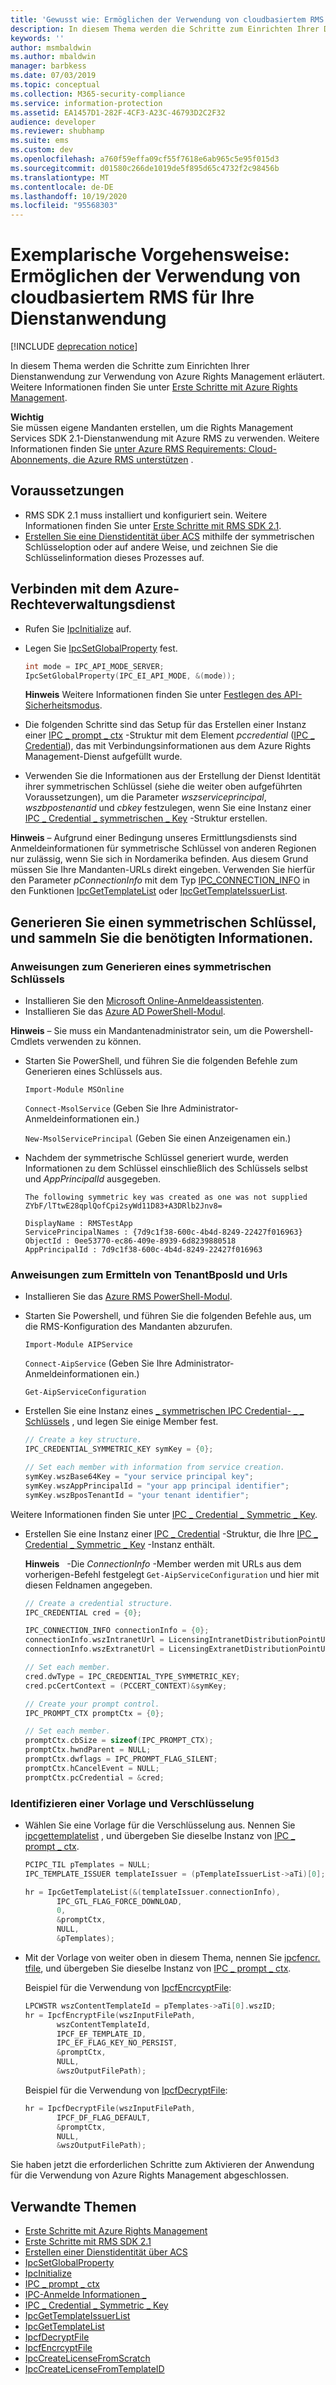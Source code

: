 ```yaml
---
title: 'Gewusst wie: Ermöglichen der Verwendung von cloudbasiertem RMS für Ihre Dienstanwendung | Azure RMS'
description: In diesem Thema werden die Schritte zum Einrichten Ihrer Dienstanwendung zur Verwendung von Azure Rights Management erläutert.
keywords: ''
author: msmbaldwin
ms.author: mbaldwin
manager: barbkess
ms.date: 07/03/2019
ms.topic: conceptual
ms.collection: M365-security-compliance
ms.service: information-protection
ms.assetid: EA1457D1-282F-4CF3-A23C-46793D2C2F32
audience: developer
ms.reviewer: shubhamp
ms.suite: ems
ms.custom: dev
ms.openlocfilehash: a760f59effa09cf55f7618e6ab965c5e95f015d3
ms.sourcegitcommit: d01580c266de1019de5f895d65c4732f2c98456b
ms.translationtype: MT
ms.contentlocale: de-DE
ms.lasthandoff: 10/19/2020
ms.locfileid: "95568303"
---
```

# <a name="how-to-enable-your-service-application-to-work-with-cloud-based-rms"></a>Exemplarische Vorgehensweise: Ermöglichen der Verwendung von cloudbasiertem RMS für Ihre Dienstanwendung

[!INCLUDE [deprecation notice](../includes/deprecation-warning.md)]

In diesem Thema werden die Schritte zum Einrichten Ihrer Dienstanwendung zur Verwendung von Azure Rights Management erläutert. Weitere Informationen finden Sie unter [Erste Schritte mit Azure Rights Management](../requirements.md).

**Wichtig**  
Sie müssen eigene Mandanten erstellen, um die Rights Management Services SDK 2.1-Dienstanwendung mit Azure RMS zu verwenden. Weitere Informationen finden Sie [unter Azure RMS Requirements: Cloud-Abonnements, die Azure RMS unterstützen](../requirements.md) .

## <a name="prerequisites"></a>Voraussetzungen

-   RMS SDK 2.1 muss installiert und konfiguriert sein. Weitere Informationen finden Sie unter [Erste Schritte mit RMS SDK 2.1](getting-started-with-ad-rms-2-0.md).
-   [Erstellen Sie eine Dienstidentität über ACS](/previous-versions/azure/azure-services/gg185924(v=azure.100)) mithilfe der symmetrischen Schlüsseloption oder auf andere Weise, und zeichnen Sie die Schlüsselinformation dieses Prozesses auf.

## <a name="connecting-to-the-azure-rights-management-service"></a>Verbinden mit dem Azure-Rechteverwaltungsdienst

- Rufen Sie [IpcInitialize](/previous-versions/windows/desktop/msipc/ipcinitialize) auf.
- Legen Sie [IpcSetGlobalProperty](/previous-versions/windows/desktop/msipc/ipcsetglobalproperty) fest.

  ```cpp
  int mode = IPC_API_MODE_SERVER;
  IpcSetGlobalProperty(IPC_EI_API_MODE, &(mode));
  ```

  **Hinweis**  Weitere Informationen finden Sie unter [Festlegen des API-Sicherheitsmodus](setting-the-api-security-mode-api-mode.md).


-   Die folgenden Schritte sind das Setup für das Erstellen einer Instanz einer [IPC \_ prompt \_ ctx](/previous-versions/windows/desktop/msipc/ipc-prompt-ctx) -Struktur mit dem Element *pccredential*  ([IPC \_ Credential](/previous-versions/windows/desktop/msipc/ipc-credential)), das mit Verbindungsinformationen aus dem Azure Rights Management-Dienst aufgefüllt wurde.
-   Verwenden Sie die Informationen aus der Erstellung der Dienst Identität ihrer symmetrischen Schlüssel (siehe die weiter oben aufgeführten Voraussetzungen), um die Parameter *wszserviceprincipal*, *wszbpostenantid* und *cbkey* festzulegen, wenn Sie eine Instanz einer [IPC \_ Credential \_ symmetrischen \_ Key](/previous-versions/windows/desktop/msipc/ipc-credential-symmetric-key) -Struktur erstellen.

**Hinweis** – Aufgrund einer Bedingung unseres Ermittlungsdiensts sind Anmeldeinformationen für symmetrische Schlüssel von anderen Regionen nur zulässig, wenn Sie sich in Nordamerika befinden. Aus diesem Grund müssen Sie Ihre Mandanten-URLs direkt eingeben. Verwenden Sie hierfür den Parameter *pConnectionInfo* mit dem Typ [IPC\_CONNECTION\_INFO](/previous-versions/windows/desktop/msipc/ipc-connection-info) in den Funktionen [IpcGetTemplateList](/previous-versions/windows/desktop/msipc/ipcgettemplatelist) oder [IpcGetTemplateIssuerList](/previous-versions/windows/desktop/msipc/ipcgettemplateissuerlist).

## <a name="generate-a-symmetric-key-and-collect-the-needed-information"></a>Generieren Sie einen symmetrischen Schlüssel, und sammeln Sie die benötigten Informationen.

### <a name="instructions-to-generate-a-symmetric-key"></a>Anweisungen zum Generieren eines symmetrischen Schlüssels

-   Installieren Sie den [Microsoft Online-Anmeldeassistenten](https://go.microsoft.com/fwlink/p/?LinkID=286152).
-   Installieren Sie das [Azure AD PowerShell-Modul](https://bposast.vo.msecnd.net/MSOPMW/8073.4/amd64/AdministrationConfig-en.msi).

**Hinweis** – Sie muss ein Mandantenadministrator sein, um die Powershell-Cmdlets verwenden zu können.

- Starten Sie PowerShell, und führen Sie die folgenden Befehle zum Generieren eines Schlüssels aus.

    `Import-Module MSOnline`

    `Connect-MsolService` (Geben Sie Ihre Administrator-Anmeldeinformationen ein.)

    `New-MsolServicePrincipal` (Geben Sie einen Anzeigenamen ein.)

- Nachdem der symmetrische Schlüssel generiert wurde, werden Informationen zu dem Schlüssel einschließlich des Schlüssels selbst und *AppPrincipalId* ausgegeben.

  ```output
  The following symmetric key was created as one was not supplied
  ZYbF/lTtwE28qplQofCpi2syWd11D83+A3DRlb2Jnv8=

  DisplayName : RMSTestApp
  ServicePrincipalNames : {7d9c1f38-600c-4b4d-8249-22427f016963}
  ObjectId : 0ee53770-ec86-409e-8939-6d8239880518
  AppPrincipalId : 7d9c1f38-600c-4b4d-8249-22427f016963
  ```


### <a name="instructions-to-find-out-tenantbposid-and-urls"></a>Anweisungen zum Ermitteln von **TenantBposId** und **Urls**

-   Installieren Sie das [Azure RMS PowerShell-Modul](../install-powershell.md).
-   Starten Sie Powershell, und führen Sie die folgenden Befehle aus, um die RMS-Konfiguration des Mandanten abzurufen.

    `Import-Module AIPService`

    `Connect-AipService` (Geben Sie Ihre Administrator-Anmeldeinformationen ein.)

    `Get-AipServiceConfiguration`


- Erstellen Sie eine Instanz eines  [ \_ symmetrischen IPC Credential- \_ \_ Schlüssels](/previous-versions/windows/desktop/msipc/ipc-credential-symmetric-key) , und legen Sie einige Member fest.

  ```cpp
  // Create a key structure.
  IPC_CREDENTIAL_SYMMETRIC_KEY symKey = {0};

  // Set each member with information from service creation.
  symKey.wszBase64Key = "your service principal key";
  symKey.wszAppPrincipalId = "your app principal identifier";
  symKey.wszBposTenantId = "your tenant identifier";
  ```

Weitere Informationen finden Sie unter [IPC \_ Credential \_ Symmetric \_ Key](/previous-versions/windows/desktop/msipc/ipc-credential-symmetric-key).

- Erstellen Sie eine Instanz einer [IPC \_ Credential](/previous-versions/windows/desktop/msipc/ipc-credential) -Struktur, die Ihre [IPC \_ Credential \_ Symmetric \_ Key](/previous-versions/windows/desktop/msipc/ipc-credential-symmetric-key) -Instanz enthält.

  **Hinweis**   -Die *ConnectionInfo* -Member werden mit URLs aus dem vorherigen-Befehl festgelegt `Get-AipServiceConfiguration` und hier mit diesen Feldnamen angegeben.

  ```cpp
  // Create a credential structure.
  IPC_CREDENTIAL cred = {0};

  IPC_CONNECTION_INFO connectionInfo = {0};
  connectionInfo.wszIntranetUrl = LicensingIntranetDistributionPointUrl;
  connectionInfo.wszExtranetUrl = LicensingExtranetDistributionPointUrl;

  // Set each member.
  cred.dwType = IPC_CREDENTIAL_TYPE_SYMMETRIC_KEY;
  cred.pcCertContext = (PCCERT_CONTEXT)&symKey;

  // Create your prompt control.
  IPC_PROMPT_CTX promptCtx = {0};

  // Set each member.
  promptCtx.cbSize = sizeof(IPC_PROMPT_CTX);
  promptCtx.hwndParent = NULL;
  promptCtx.dwflags = IPC_PROMPT_FLAG_SILENT;
  promptCtx.hCancelEvent = NULL;
  promptCtx.pcCredential = &cred;
  ```

### <a name="identify-a-template-and-then-encrypt"></a>Identifizieren einer Vorlage und Verschlüsselung

- Wählen Sie eine Vorlage für die Verschlüsselung aus.
    Nennen Sie [ipcgettemplatelist](/previous-versions/windows/desktop/msipc/ipcgettemplatelist) , und übergeben Sie dieselbe Instanz von [IPC \_ prompt \_ ctx](/previous-versions/windows/desktop/msipc/ipc-prompt-ctx).

  ```cpp
  PCIPC_TIL pTemplates = NULL;
  IPC_TEMPLATE_ISSUER templateIssuer = (pTemplateIssuerList->aTi)[0];

  hr = IpcGetTemplateList(&(templateIssuer.connectionInfo),
         IPC_GTL_FLAG_FORCE_DOWNLOAD,
         0,
         &promptCtx,
         NULL,
         &pTemplates);
  ```

- Mit der Vorlage von weiter oben in diesem Thema, nennen Sie [ipcfencr. tfile](/previous-versions/windows/desktop/msipc/ipcfencryptfile), und übergeben Sie dieselbe Instanz von [IPC \_ prompt \_ ctx](/previous-versions/windows/desktop/msipc/ipc-prompt-ctx).

  Beispiel für die Verwendung von [IpcfEncrcyptFile](/previous-versions/windows/desktop/msipc/ipcfencryptfile):

  ```cpp
  LPCWSTR wszContentTemplateId = pTemplates->aTi[0].wszID;
  hr = IpcfEncryptFile(wszInputFilePath,
         wszContentTemplateId,
         IPCF_EF_TEMPLATE_ID,
         IPC_EF_FLAG_KEY_NO_PERSIST,
         &promptCtx,
         NULL,
         &wszOutputFilePath);
  ```

  Beispiel für die Verwendung von [IpcfDecryptFile](/previous-versions/windows/desktop/msipc/ipcfdecryptfile):

  ```cpp
  hr = IpcfDecryptFile(wszInputFilePath,
         IPCF_DF_FLAG_DEFAULT,
         &promptCtx,
         NULL,
         &wszOutputFilePath);
  ```

Sie haben jetzt die erforderlichen Schritte zum Aktivieren der Anwendung für die Verwendung von Azure Rights Management abgeschlossen.

## <a name="related-topics"></a>Verwandte Themen

* [Erste Schritte mit Azure Rights Management](../requirements.md)
* [Erste Schritte mit RMS SDK 2.1](getting-started-with-ad-rms-2-0.md)
* [Erstellen einer Dienstidentität über ACS](/previous-versions/azure/azure-services/gg185924(v=azure.100))
* [IpcSetGlobalProperty](/previous-versions/windows/desktop/msipc/ipcsetglobalproperty)
* [IpcInitialize](/previous-versions/windows/desktop/msipc/ipcinitialize)
* [IPC \_ prompt \_ ctx](/previous-versions/windows/desktop/msipc/ipc-prompt-ctx)
* [IPC-Anmelde Informationen \_](/previous-versions/windows/desktop/msipc/ipc-credential)
* [IPC \_ Credential \_ Symmetric \_ Key](/previous-versions/windows/desktop/msipc/ipc-credential-symmetric-key)
* [IpcGetTemplateIssuerList](/previous-versions/windows/desktop/msipc/ipcgettemplateissuerlist)
* [IpcGetTemplateList](/previous-versions/windows/desktop/msipc/ipcgettemplatelist)
* [IpcfDecryptFile](/previous-versions/windows/desktop/msipc/ipcfdecryptfile)
* [IpcfEncrcyptFile](/previous-versions/windows/desktop/msipc/ipcfencryptfile)
* [IpcCreateLicenseFromScratch](/previous-versions/windows/desktop/msipc/ipccreatelicensefromscratch)
* [IpcCreateLicenseFromTemplateID](/previous-versions/windows/desktop/msipc/ipccreatelicensefromtemplateid)